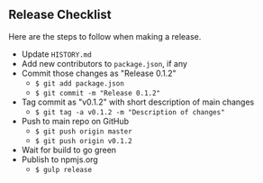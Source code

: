 ## Release Checklist

Here are the steps to follow when making a release.

* Update `HISTORY.md`
* Add new contributors to `package.json`, if any
* Commit those changes as "Release 0.1.2"
  * `$ git add package.json`
  * `$ git commit -m "Release 0.1.2"`
* Tag commit as "v0.1.2" with short description of main changes
  * `$ git tag -a v0.1.2 -m "Description of changes"`
* Push to main repo on GitHub
  * `$ git push origin master`
  * `$ git push origin v0.1.2`
* Wait for build to go green
* Publish to npmjs.org
  * `$ gulp release`
